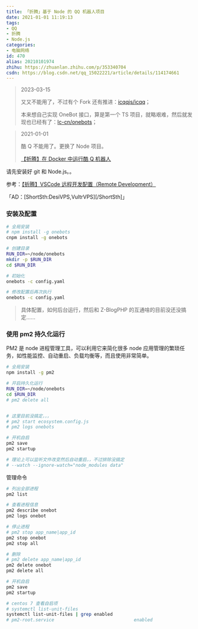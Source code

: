 ```yaml
---
title: 「折腾」基于 Node 的 QQ 机器人项目
date: 2021-01-01 11:19:13
tags:
- QQ
- 折腾
- Node.js
categories:
- 电脑网络
id: 470
alias: 20210101974
zhihu: https://zhuanlan.zhihu.com/p/353340704
csdn: https://blog.csdn.net/qq_15022221/article/details/114174661
---
```


> 2023-03-15
>
> 又又不能用了，不过有个 Fork 还有推进：[icqqjs/icqq](https://github.com/icqqjs/icqq "Tencent QQ Bot Library for Node.js")；
>
> 本来想自己实现 OneBot 接口，算是第一个 TS 项目，就略艰难，然后就发现也已经有了：[lc-cn/onebots](https://github.com/lc-cn/onebots "基于 icqq 的多例 oneBot 管理应用")；


> 2021-01-01
>
> 酷 Q 不能用了。更换了 Node 项目。
>
> [【折腾】在 Docker 中运行酷 Q 机器人](https://www.wdssmq.com/post/20181129356.html "【折腾】在 Docker 中运行酷 Q 机器人")

请先安装好 git 和 Node.js。。

参考：[【折腾】VSCode 远程开发配置（Remote Development）](https://www.wdssmq.com/post/20201120519.html "【折腾】VSCode远程开发配置（Remote Development）")

「AD：[ShortSth:DesiVPS,VultrVPS][/ShortSth]」

<!--more-->

### 安装及配置

```bash
# 全局安装
# npm install -g onebots
cnpm install -g onebots

# 创建目录
RUN_DIR=~/node/onebots
mkdir -p $RUN_DIR
cd $RUN_DIR

# 初始化
onebots -c config.yaml

# 修改配置后再次执行
onebots -c config.yaml
```

> 具体配置，如何后台运行，然后和 Z-BlogPHP 的互通啥的目前没还没搞定……

### 使用 pm2 持久化运行

PM2 是 node 进程管理工具，可以利用它来简化很多 node 应用管理的繁琐任务，如性能监控、自动重启、负载均衡等，而且使用非常简单。

```bash
# 全局安装
npm install -g pm2

# 开启持久化运行
RUN_DIR=~/node/onebots
cd $RUN_DIR
# pm2 delete all


# 这里目前没搞定，，，
# pm2 start ecosystem.config.js
# pm2 logs onebots

# 开机自启
pm2 save
pm2 startup

# 理论上可以监听文件改变然后自动重启，，不过排除没搞定
# --watch --ignore-watch="node_modules data"
```

管理命令

```bash
# 列出全部进程
pm2 list

# 查看进程信息
pm2 describe onebot
pm2 logs onebot

# 停止进程
# pm2 stop app_name|app_id
pm2 stop onebot
pm2 stop all

# 删除
# pm2 delete app_name|app_id
pm2 delete onebot
pm2 delete all

# 开机自启
pm2 save
pm2 startup

# centos 7 查看自启项
# systemctl list-unit-files
systemctl list-unit-files | grep enabled
# pm2-root.service                              enabled
```

<!--470-->
